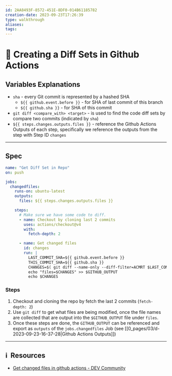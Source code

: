 ```yaml
---
id: 2AA8493F-8572-451E-8DF0-014B61185782
creation-date: 2023-09-23T17:26:39
type: walkthrough
aliases: 
tags:
---
```


# 📓 Creating a Diff Sets in Github Actions 

## Variables Explanations

- `sha` - every Git commit is represented by a hashed SHA
	- `${{ github.event.before }}` - for SHA of last commit of this branch
	- `${{ github.sha }}` - for SHA of this commit 
- `git diff <compare_with> <target>` - is used to find the code diff sets by compare two commits (indicated by `sha`)
- `${{ steps.changes.outputs.files }}` - reference the Github Actions Outputs of each step, specifically we reference the outputs from the step with Step ID `changes`

---
## Spec

```yaml
name: "Get Diff Set in Repo"
on: push

jobs:
  changedfiles:
    runs-on: ubuntu-latest
    outputs:
      files: ${{ steps.changes.outputs.files }}

    steps:
      # Make sure we have some code to diff.
      - name: Checkout by cloning last 2 commits
        uses: actions/checkout@v4
        with:
          fetch-depth: 2

      - name: Get changed files
        id: changes
        run: |
          LAST_COMMIT_SHA=${{ github.event.before }}
          THIS_COMMIT_SHA=${{ github.sha }}
          CHANGES=$( git diff --name-only --diff-filter=ACMRT $LAST_COMMIT_SHA $THIS_COMMIT_SHA )
          echo "files=$CHANGES" >> $GITHUB_OUTPUT
          echo $CHANGES
```

### Steps
1. Checkout and cloning the repo by fetch the last 2 commits (`fetch-depth: 2`)
2. Use `git diff` to get what files are being modified, once the file names are collected that are output into the `$GITHUB_OUTPUT` file under `files`. 
3. Once these steps are done, the `GITHUB_OUTPUT` can be referenced and export as `outputs` of the `jobs.changedfiles` Job (see [[0_pages/03/d-2023-09-23-16-37-28|Github Actions Outputs]])


---
## ℹ️  Resources
- [Get changed files in github actions - DEV Community](https://dev.to/scienta/get-changed-files-in-github-actions-1p36)